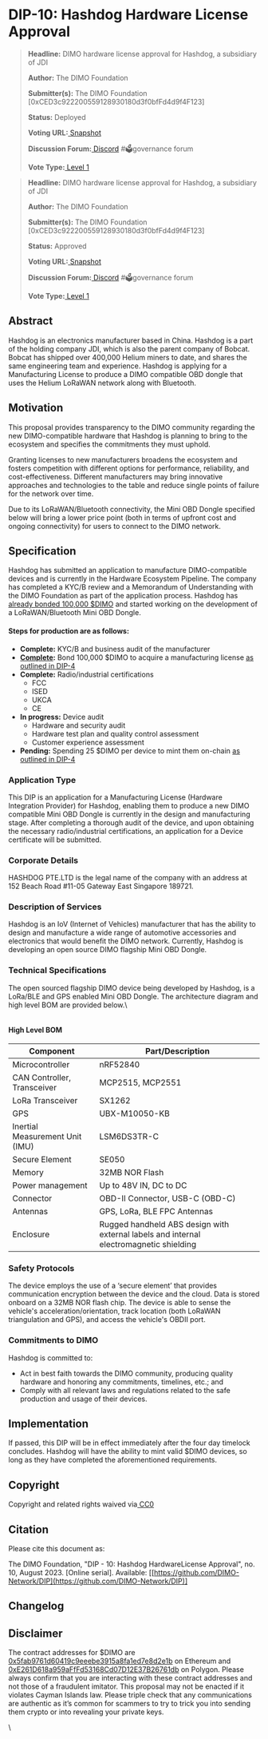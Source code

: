 # DIP-10: Hashdog Hardware License Approval

> **Headline:** DIMO hardware license approval for Hashdog, a subsidiary of JDI
>
> **Author:** The DIMO Foundation
>
> **Submitter(s):** The DIMO Foundation \[0xCED3c922200559128930180d3f0bfFd4d9f4F123]
>
> **Status:** Deployed
>
> **Voting URL:**[ ](https://snapshot.org/#/dimo.eth/proposal/0x74f67d2da46e74e190063932f7b6a27fdafc7fa368ee5a275335db3a9e666499)[Snapshot](https://snapshot.org/#/dimo.eth/proposal/0xc6303bff64639929d01942b05be5aa9ef71103168089a931519da3c0bb5eedf0)
>
> **Discussion Forum:**[ Discord](https://chat.dimo.zone/) #🗳️governance forum
>
> **Vote Type:**[ Level 1](https://docs.dimo.zone/governance/dip1#voting-protocol)

> **Headline:** DIMO hardware license approval for Hashdog, a subsidiary of JDI
>
> **Author:** The DIMO Foundation
>
> **Submitter(s):** The DIMO Foundation \[0xCED3c922200559128930180d3f0bfFd4d9f4F123]
>
> **Status:** Approved
>
> **Voting URL:**[ ](https://snapshot.org/#/dimo.eth/proposal/0x74f67d2da46e74e190063932f7b6a27fdafc7fa368ee5a275335db3a9e666499)[Snapshot](https://snapshot.org/#/dimo.eth/proposal/0xc6303bff64639929d01942b05be5aa9ef71103168089a931519da3c0bb5eedf0)
>
> **Discussion Forum:**[ Discord](https://chat.dimo.zone/) #🗳️governance forum
>
> **Vote Type:**[ Level 1](https://docs.dimo.zone/governance/dip1#voting-protocol)

## Abstract

Hashdog is an electronics manufacturer based in China. Hashdog is a part of the holding company JDI, which is also the parent company of Bobcat. Bobcat has shipped over 400,000 Helium miners to date, and shares the same engineering team and experience. Hashdog is applying for a Manufacturing License to produce a DIMO compatible OBD dongle that uses the Helium LoRaWAN network along with Bluetooth.&#x20;

## Motivation

This proposal provides transparency to the DIMO community regarding the new DIMO-compatible hardware that Hashdog is planning to bring to the ecosystem and specifies the commitments they must uphold.&#x20;

Granting licenses to new manufacturers broadens the ecosystem and fosters competition with different options for performance, reliability, and cost-effectiveness. Different manufacturers may bring innovative approaches and technologies to the table and reduce single points of failure for the network over time.

Due to its LoRaWAN/Bluetooth connectivity, the Mini OBD Dongle specified below will bring a lower price point (both in terms of upfront cost and ongoing connectivity) for users to connect to the DIMO network.

## Specification

Hashdog has submitted an application to manufacture DIMO-compatible devices and is currently in the Hardware Ecosystem Pipeline. The company has completed a KYC/B review and a Memorandum of Understanding with the DIMO Foundation as part of the application process. Hashdog has [already bonded 100,000 $DIMO](https://polygonscan.com/tx/0x1e7c78d478f70813ae996e0a4d3e87e7864b3e7b03c60afafc236940a17f4cf2) and started working on the development of a LoRaWAN/Bluetooth Mini OBD Dongle.

#### **Steps for production are as follows:**

* **Complete:** KYC/B and business audit of the manufacturer
* [**Complete**](https://polygonscan.com/tx/0x1e7c78d478f70813ae996e0a4d3e87e7864b3e7b03c60afafc236940a17f4cf2)**:** Bond 100,000 $DIMO to acquire a manufacturing license [as outlined in DIP-4](https://docs.dimo.zone/governance/dip4#licenses-and-bonding)
* **Complete:** Radio/industrial certifications
  * FCC
  * ISED
  * UKCA
  * CE
* **In progress:** Device audit
  * Hardware and security audit
  * Hardware test plan and quality control assessment
  * Customer experience assessment
* **Pending:** Spending 25 $DIMO per device to mint them on-chain [as outlined in DIP-4](https://docs.dimo.zone/governance/dip4#cost-of-device-minting)

### **Application Type**

This DIP is an application for a Manufacturing License (Hardware Integration Provider) for Hashdog, enabling them to produce a new DIMO compatible Mini OBD Dongle is currently in the design and manufacturing stage. After completing a thorough audit of the device, and upon obtaining the necessary radio/industrial certifications, an application for a Device certificate will be submitted.

### Corporate Details

HASHDOG PTE.LTD is the legal name of the company with an address at 152 Beach Road #11-05 Gateway East Singapore 189721.

### Description of Services

Hashdog is an IoV (Internet of Vehicles) manufacturer that has the ability to design and manufacture a wide range of automotive accessories and electronics that would benefit the DIMO network. Currently, Hashdog is developing an open source DIMO flagship Mini OBD Dongle.&#x20;

### Technical Specifications

The open sourced flagship DIMO device being developed by Hashdog, is a LoRa/BLE and GPS enabled Mini OBD Dongle. The architecture diagram and high level BOM are provided below.\


<figure><img src="https://lh6.googleusercontent.com/QRD9q8WD_MFdDSO5XBa3Kxu3WGSJUAvPgSZ9w1CF7yCzgsRJQtu2-QWjFDSydizh11XqO3H18GK4F8Q38vOPlw38i6bSx987BpIhVSL0vX6bT-yF9KQoMtHDNct6MTAcXyXVxl0U0x89eRi9EUu_qA" alt=""><figcaption></figcaption></figure>

#### **High Level BOM**

| Component                       | Part/Description                                                                       |
| ------------------------------- | -------------------------------------------------------------------------------------- |
| Microcontroller                 | nRF52840                                                                               |
| CAN Controller, Transceiver     | MCP2515, MCP2551                                                                       |
| LoRa Transceiver                | SX1262                                                                                 |
| GPS                             | UBX-M10050-KB                                                                          |
| Inertial Measurement Unit (IMU) | LSM6DS3TR-C                                                                            |
| Secure Element                  | SE050                                                                                  |
| Memory                          | 32MB NOR Flash                                                                         |
| Power management                | Up to 48V IN, DC to DC                                                                 |
| Connector                       | OBD-II Connector, USB-C (OBD-C)                                                        |
| Antennas                        | GPS, LoRa, BLE FPC Antennas                                                            |
| Enclosure                       | Rugged handheld ABS design with external labels and internal electromagnetic shielding |

### Safety Protocols

The device employs the use of a ‘secure element’ that provides communication encryption between the device and the cloud. Data is stored onboard on a 32MB NOR flash chip. The device is able to sense the vehicle's acceleration/orientation, track location (both LoRaWAN triangulation and GPS), and access the vehicle's OBDII port.&#x20;

### Commitments to DIMO

Hashdog is committed to:

* Act in best faith towards the DIMO community, producing quality hardware and honoring any commitments, timelines, etc.; and
* Comply with all relevant laws and regulations related to the safe production and usage of their devices.

## Implementation

If passed, this DIP will be in effect immediately after the four day timelock concludes. Hashdog will have the ability to mint valid $DIMO devices, so long as they have completed the aforementioned requirements.

## Copyright

Copyright and related rights waived via[ CC0](https://creativecommons.org/publicdomain/zero/1.0)​

## Citation

Please cite this document as:

The DIMO Foundation, "DIP - 10: Hashdog HardwareLicense Approval", no. 10, August 2023. \[Online serial]. Available: \[[https://github.com/DIMO-Network/DIP](https://github.com/DIMO-Network/DIP)]

## Changelog

## Disclaimer

The contract addresses for $DIMO are[ 0x5fab9761d60419c9eeebe3915a8fa1ed7e8d2e1b](https://etherscan.io/token/0x5fab9761d60419c9eeebe3915a8fa1ed7e8d2e1b) on Ethereum and[ 0xE261D618a959aFfFd53168Cd07D12E37B26761db](https://polygonscan.com/token/0xE261D618a959aFfFd53168Cd07D12E37B26761db) on Polygon. Please always confirm that you are interacting with these contract addresses and not those of a fraudulent imitator. This proposal may not be enacted if it violates Cayman Islands law. Please triple check that any communications are authentic as it’s common for scammers to try to trick you into sending them crypto or into revealing your private keys.

\
